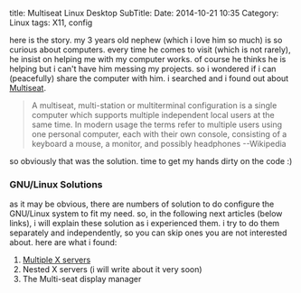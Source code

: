 title: Multiseat Linux Desktop
SubTitle:
Date: 2014-10-21 10:35
Category: Linux
tags: X11, config

here is the story. my 3 years old nephew (which i love him so much) is so curious about computers. every time he comes to visit (which is not rarely), he insist on helping me with my computer works. of course he thinks he is helping but i can't have him messing my projects. so i wondered if i can (peacefully) share the computer with him. i searched and i found out about [Multiseat](en.wikipedia.org/wiki/Multiseat_configuration).

> A multiseat, multi-station or multiterminal configuration is a single computer which supports
> multiple independent local users at the same time. In modern usage the terms refer to multiple
> users using one personal computer, each with their own console, consisting of a keyboard a mouse,
> a monitor, and possibly headphones --Wikipedia

so obviously that was the solution. time to get my hands dirty on the code :)

### GNU/Linux Solutions

as it may be obvious, there are numbers of solution to do configure the GNU/Linux system to fit my need. so, in the following next articles (below links), i will explain these solution as i experienced them. i try to do them separately and independently, so you can skip ones you are not interested about. here are what i found:

1. [Multiple X servers]({filename}/multiseat-linux-desktop-multiple-x-servers.md)
2. Nested X servers (i will write about it very soon)
3. The Multi-seat display manager

